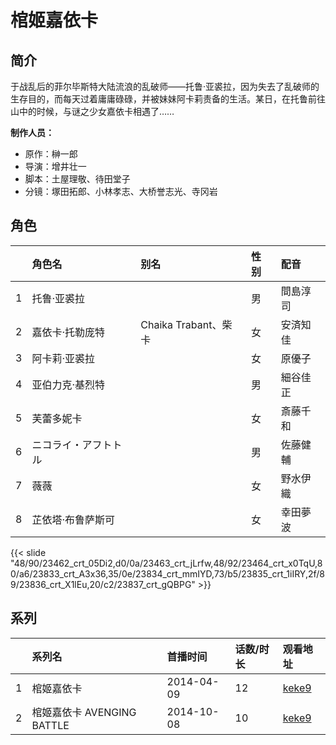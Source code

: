 # 棺姬嘉依卡


## 简介

于战乱后的菲尔毕斯特大陆流浪的乱破师——托鲁·亚裘拉，因为失去了乱破师的生存目的，而每天过着庸庸碌碌，并被妹妹阿卡莉责备的生活。某日，在托鲁前往山中的时候，与谜之少女嘉依卡相遇了……

**制作人员：**
- 原作：榊一郎
- 导演：增井壮一
- 脚本：土屋理敬、待田堂子
- 分镜：塚田拓郎、小林孝志、大桥誉志光、寺冈岩

## 角色

|     |   角色名   |   别名  | 性别 |  配音  |
|:--- |:------  |:----      |:---  |:--   |
| 1 | 托鲁·亚裘拉 |  | 男 | 間島淳司 |
| 2 | 嘉依卡·托勒庞特 | Chaika Trabant、柴卡 | 女 | 安済知佳 |
| 3 | 阿卡莉·亚裘拉 |  | 女 | 原優子 |
| 4 | 亚伯力克·基烈特 |  | 男 | 細谷佳正 |
| 5 | 芙蕾多妮卡 |  | 女 | 斎藤千和 |
| 6 | ニコライ・アフトトル |  | 男 | 佐藤健輔 |
| 7 | 薇薇 |  | 女 | 野水伊織 |
| 8 | 芷依塔·布鲁萨斯可 |  | 女 | 幸田夢波 |

{{< slide "48/90/23462_crt_05Di2,d0/0a/23463_crt_jLrfw,48/92/23464_crt_x0TqU,80/a6/23833_crt_A3x36,35/0e/23834_crt_mmIYD,73/b5/23835_crt_1iIRY,2f/89/23836_crt_X1lEu,20/c2/23837_crt_gQBPG" >}}

## 系列

|     | 系列名                   | 首播时间       | 话数/时长 | 观看地址                                                    |
| :-- | :-------------------- | :--------- | :---- | :------------------------------------------------------ |
| 1   | 棺姬嘉依卡                 | 2014-04-09 | 12    | [keke9](https://www.keke9.app/play/28509-4-250792.html) |
| 2   | 棺姬嘉依卡 AVENGING BATTLE | 2014-10-08 | 10    | [keke9](https://www.keke9.app/play/28508-4-250782.html) |



